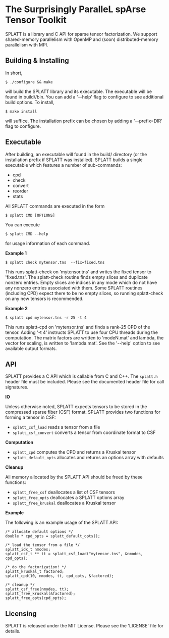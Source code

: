The Surprisingly ParalleL spArse Tensor Toolkit
===============================================

SPLATT is a library and C API for sparse tensor factorization. We support
shared-memory parallelism with OpenMP and (soon) distributed-memory parallelism
with MPI.


Building & Installing
---------------------
In short,

    $ ./configure && make

will build the SPLATT library and its executable. The executable will be found
in build/<arch>/bin. You can add a '--help' flag to configure to see additional
build options. To install,

    $ make install

will suffice. The installation prefix can be chosen by adding a
'--prefix=DIR' flag to configure.


Executable
----------
After building, an executable will found in the build/ directory (or the
installation prefix if SPLATT was installed). SPLATT builds a single executable
which features a number of sub-commands:

* cpd
* check
* convert
* reorder
* stats

All SPLATT commands are executed in the form

    $ splatt CMD [OPTIONS]

You can execute

    $ splatt CMD --help

for usage information of each command.

**Example 1**

    $ splatt check mytensor.tns  --fix=fixed.tns

This runs splatt-check on 'mytensor.tns' and writes the fixed tensor to
'fixed.tns'. The splatt-check routine finds empty slices and duplicate nonzero
entries. Empty slices are indices in any mode which do not have any nonzero
entries associated with them. Some SPLATT routines (including CPD) expect there
to be no empty slices, so running splatt-check on any new tensors is
recommended.

**Example 2**

    $ splatt cpd mytensor.tns -r 25 -t 4

This runs splatt-cpd on 'mytensor.tns' and finds a rank-25 CPD of the tensor.
Adding '-t 4' instructs SPLATT to use four CPU threads during the computation.
The matrix factors are written to 'modeN.mat' and lambda, the vector for
scaling, is written to 'lambda.mat'. See the '--help' option to see available
output formats.


API
---
SPLATT provides a C API which is callable from C and C++. The `splatt.h` header
file must be included. Please see the documented header file for call
signatures.

**IO**

Unless otherwise noted, SPLATT expects tensors to be stored in the compressed
sparse fiber (CSF) format. SPLATT provides two functions for forming a tensor
in CSF:

* `splatt_csf_load` reads a tensor from a file
* `splatt_csf_convert` converts a tensor from coordinate format to CSF


**Computation**

* `splatt_cpd` computes the CPD and returns a Kruskal tensor
* `splatt_default_opts` allocates and returns an options array with defaults


**Cleanup**

All memory allocated by the SPLATT API should be freed by these functions:

* `splatt_free_csf` deallocates a list of CSF tensors
* `splatt_free_opts` deallocates a SPLATT options array
* `splatt_free_kruskal` deallocates a Kruskal tensor

**Example**

The following is an example usage of the SPLATT API:

    /* allocate default options */
    double * cpd_opts = splatt_default_opts();

    /* load the tensor from a file */
    splatt_idx_t nmodes;
    splatt_csf_t ** tt = splatt_csf_load("mytensor.tns", &nmodes, cpd_opts);

    /* do the factorization! */
    splatt_kruskal_t factored;
    splatt_cpd(10, nmodes, tt, cpd_opts, &factored);

    /* cleanup */
    splatt_csf_free(nmodes, tt);
    splatt_free_kruskal(&factored);
    splatt_free_opts(cpd_opts);


Licensing
---------
SPLATT is released under the MIT License. Please see the 'LICENSE' file for
details.
